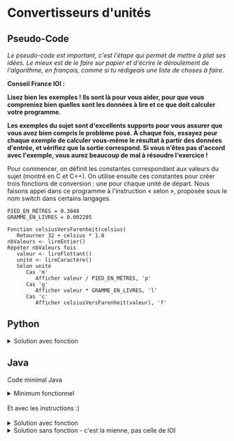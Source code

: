 # Convertisseurs d'unités

## Pseudo-Code

_Le pseudo-code est important, c'est l'étape qui permet de mettre à plat ses idées. Le mieux est de le faire sur papier et d'écrire le déroulement de l'algorithme, en français, comme si tu rédigeais une liste de choses à faire._

**Conseil France IOI :**

**Lisez bien les exemples ! Ils sont là pour vous aider, pour que vous compreniez bien quelles sont les données à lire et ce que doit calculer votre programme.**

**Les exemples du sujet sont d'excellents supports pour vous assurer que vous avez bien compris le problème posé. À chaque fois, essayez pour chaque exemple de calculer vous-même le résultat à partir des données d'entrée, et vérifiez que la sortie correspond. Si vous n'êtes pas d'accord avec l'exemple, vous aurez beaucoup de mal à résoudre l'exercice !**

Pour commencer, on définit les constantes correspondant aux valeurs du sujet (montré en C et C++). On utilise ensuite ces constantes pour créer trois fonctions de conversion : une pour chaque unité de départ. Nous faisons appel dans ce programme à l'instruction « selon », proposée sous le nom switch dans certains langages.

```
PIED_EN_MÈTRES = 0.3048
GRAMME_EN_LIVRES = 0.002205
   
Fonction celsiusVersFarenheit(celsius)
   Retourner 32 + celsius * 1.8
nbValeurs <- lireEntier()
Répéter nbValeurs fois
   valeur <- lireFlottant()
   unité <- lireCaractère()
   Selon unité
      Cas 'm'
         Afficher valeur / PIED_EN_MÈTRES, 'p'
      Cas 'g'
         Afficher valeur * GRAMME_EN_LIVRES, 'l'
      Cas 'c'
         Afficher celsiusVersFarenheit(valeur), 'f'
```

## Python

<details>
  <summary>Solution avec fonction</summary>

```Python
def mètresVersPieds(mètres):
   return mètres / .3048
def grammesVersLivres(grammes):
   return grammes * .002205
def celsiusVersFarenheit(celsius):
   return 32 + celsius * 1.8
nbValeurs = int(input())
for loop in range(nbValeurs):
   valeur, unité = input().split()
   valeur = float(valeur)
   if unité == 'm':
      print(mètresVersPieds(valeur), 'p')
   elif unité == 'g':
      print(grammesVersLivres(valeur), 'l')
   elif unité == 'c':
      print(celsiusVersFarenheit(valeur), 'f')
```

</details>

## Java

Code minimal Java

<details>
  <summary>Minimum fonctionnel</summary>

```Java
  class Main {
    public static void main(String[] args) {
      // ton code ici
    }
  }
```

</details>

</br>
Et avec les instructions :)
</br>
</br>

<details>
  <summary>Solution avec fonction</summary>


```Java
import algorea.Scanner;
class Main {
   static Scanner entrée = new Scanner(System.in);
   static double mètresVersPieds(double mètres) {
      return mètres / .3048;
   }
   static double grammesVersLivres(double grammes) {
      return grammes * .002205;
   }
   static double celsiusVersFarenheit(double celsius) {
      return celsius * 1.8 + 32;
   }
   public static void main(String[] args) {
      int nbValeurs = entrée.nextInt();
      for (int loop = 0; loop < nbValeurs; loop++) {
         double valeur = entrée.nextDouble();
         char unité = entrée.next().charAt(0);
         switch (unité) {
            case 'm':
               System.out.println(mètresVersPieds(valeur) + " p");
               break;
            case 'g':
               System.out.println(grammesVersLivres(valeur) + " l");
               break;
            case 'c':
               System.out.println(celsiusVersFarenheit(valeur) + " f");
               break;
         }
      }
   }
}
```

</details>

<details>
  <summary>Solution sans fonction - c'est la mienne, pas celle de IOI</summary>


```Java
import algorea.Scanner;

class Main {

   static Scanner input = new Scanner(System.in);
   
   static double footInMeter = 0.3048;
   static double poundInGramme = 0.002205;
   
   public static void main(String[] args) {
   
      int nbConversions = input.nextInt();
      
      for (int iConversion = 0; iConversion < nbConversions; iConversion++) {
         double toDoConversion = input.nextDouble();
         char unitéConversion = input.next().charAt(0);
         double conversion = 0;
         
         if (unitéConversion == 'm') {
         conversion = toDoConversion / footInMeter;
            System.out.println(conversion + " p");
         } else if (unitéConversion == 'g') {
         conversion = toDoConversion * poundInGramme ;
            System.out.println(conversion + " l");
         } else if (unitéConversion == 'c'){
         conversion = (toDoConversion * 9/5) + 32;
            System.out.println(conversion + " f");
         }
      } 
   }
}
```

</details>
